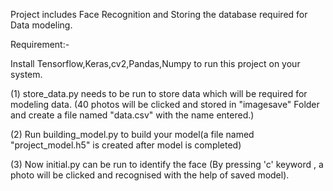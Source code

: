 Project includes Face Recognition and Storing the database required for Data modeling.

Requirement:-

Install Tensorflow,Keras,cv2,Pandas,Numpy to run this project on your system.

(1) store_data.py needs to be run to store data which will be required for modeling data. (40 photos will be clicked and stored in "imagesave" Folder and create a file named "data.csv" with the name entered.)

(2) Run building_model.py to build your model(a file named "project_model.h5" is created after model is completed)

(3) Now initial.py can be run to identify the face (By pressing 'c' keyword , a photo will be clicked and recognised with the help of saved model).
